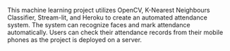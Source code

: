 T h i s   m a c h i n e   l e a r n i n g   p r o j e c t   u t i l i z e s   O p e n C V ,   K - N e a r e s t   N e i g h b o u r s   C l a s s i f i e r ,   S t r e a m - l i t ,   a n d   H e r o k u   t o   c r e a t e   a n   a u t o m a t e d   a t t e n d a n c e   s y s t e m .   T h e   s y s t e m   c a n   r e c o g n i z e   f a c e s   a n d   m a r k   a t t e n d a n c e   a u t o m a t i c a l l y .   U s e r s   c a n   c h e c k   t h e i r   a t t e n d a n c e   r e c o r d s   f r o m   t h e i r   m o b i l e   p h o n e s   a s   t h e   p r o j e c t   i s   d e p l o y e d   o n   a   s e r v e r . 
 
 
